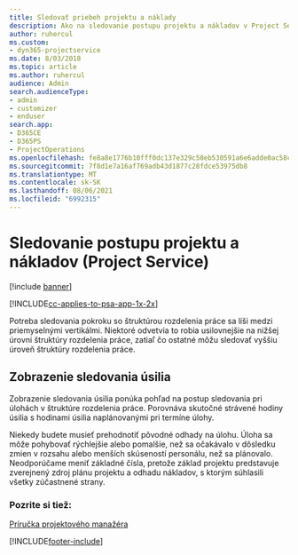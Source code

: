 ```yaml
---
title: Sledovať priebeh projektu a náklady
description: Ako na sledovanie postupu projektu a nákladov v Project Service
author: ruhercul
ms.custom:
- dyn365-projectservice
ms.date: 8/03/2018
ms.topic: article
ms.author: ruhercul
audience: Admin
search.audienceType:
- admin
- customizer
- enduser
search.app:
- D365CE
- D365PS
- ProjectOperations
ms.openlocfilehash: fe8a8e1776b10fff0dc137e329c58eb530591a6e6adde0ac58ca83d323c5da4f
ms.sourcegitcommit: 7f8d1e7a16af769adb43d1877c28fdce53975db8
ms.translationtype: MT
ms.contentlocale: sk-SK
ms.lasthandoff: 08/06/2021
ms.locfileid: "6992315"
---
```

# <a name="track-project-progress-and-cost-project-service"></a>Sledovanie postupu projektu a nákladov (Project Service)

[!include [banner](../includes/psa-now-project-operations.md)]

[!INCLUDE[cc-applies-to-psa-app-1x-2x](../includes/cc-applies-to-psa-app-1x-2x.md)]

Potreba sledovania pokroku so štruktúrou rozdelenia práce sa líši medzi priemyselnými vertikálmi. Niektoré odvetvia to robia usilovnejšie na nižšej úrovni štruktúry rozdelenia práce, zatiaľ čo ostatné môžu sledovať vyššiu úroveň štruktúry rozdelenia práce.  
  
## <a name="effort-tracking-view"></a>Zobrazenie sledovania úsilia  
Zobrazenie sledovania úsilia ponúka pohľad na postup sledovania pri úlohách v štruktúre rozdelenia práce. Porovnáva skutočné strávené hodiny úsilia s hodinami úsilia naplánovanými pri termíne úlohy.  
  
Niekedy budete musieť prehodnotiť pôvodné odhady na úlohu. Úloha sa môže pohybovať rýchlejšie alebo pomalšie, než sa očakávalo v dôsledku zmien v rozsahu alebo menších skúseností personálu, než sa plánovalo. Neodporúčame meniť základné čísla, pretože základ projektu predstavuje zverejnený zdroj plánu projektu a odhadu nákladov, s ktorým súhlasili všetky zúčastnené strany.  
  
### <a name="see-also"></a>Pozrite si tiež:  
 [Príručka projektového manažéra](../psa/project-manager-guide.md)


[!INCLUDE[footer-include](../includes/footer-banner.md)]